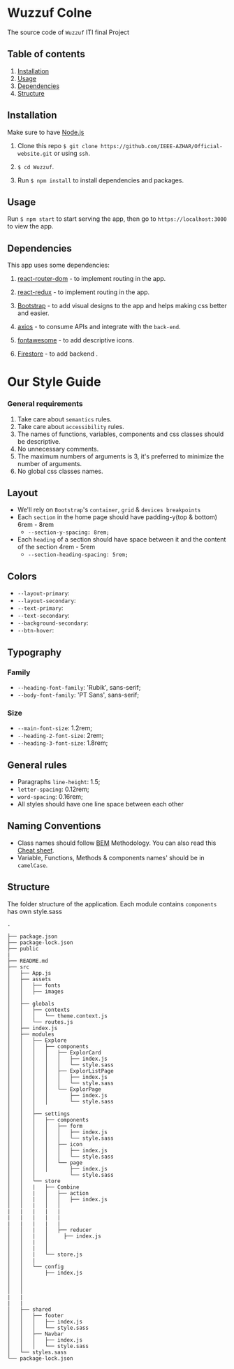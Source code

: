 # Wuzzuf Colne

The source code of `Wuzzuf` ITI final Project

## Table of contents

1. [Installation](#install)
1. [Usage](#use)
1. [Dependencies](#dependencies)
1. [Structure](#structure)

## Installation

Make sure to have [Node.js](https://nodejs.org/en/download/)

1. Clone this repo `$ git clone https://github.com/IEEE-AZHAR/Official-website.git` or using `ssh`.

2. `$ cd Wuzzuf`.

3. Run `$ npm install` to install dependencies and packages.

<a name="install"></a>

## Usage

Run `$ npm start` to start serving the app, then go to `https://localhost:3000` to view the app.

## Dependencies

This app uses some dependencies:

1. [react-router-dom](https://reacttraining.com/react-router/web/guides/quick-start) - to implement routing in the app.

1. [react-redux](https://react-redux.js.org/) - to implement routing in the app.

1. [Bootstrap](https://getbootstrap.com/) - to add visual designs to the app and helps making css better and easier.

1. [axios](https://github.com/axios/axios) - to consume APIs and integrate with the `back-end`.

1. [fontawesome](https://www.npmjs.com/package/@fortawesome/react-fontawesome) - to add descriptive icons.

1. [Firestore](https://www.npmjs.com/package/firebase) - to add backend .


# Our Style Guide

### General requirements

1. Take care about `semantics` rules.
1. Take care about `accessibility` rules.
1. The names of functions, variables, components and css classes should be descriptive.
1. No unnecessary comments.
1. The maximum numbers of arguments is 3, it's preferred to minimize the number of arguments.
1. No global css classes names.

## Layout

- We'll rely on `Bootstrap`'s `container`, `grid` & `devices breakpoints`
- Each `section` in the home page should have padding-y(top & bottom) 6rem - 8rem
  - `--section-y-spacing: 8rem;`
- Each `heading` of a section should have space between it and the content of the section 4rem - 5rem
  - `--section-heading-spacing: 5rem;`

## Colors

- `--layout-primary`:
- `--layout-secondary`:
- `--text-primary`:
- `--text-secondary`:
- `--background-secondary`:
- `--btn-hover`:

## Typography

### Family

- `--heading-font-family`: 'Rubik', sans-serif;
- `--body-font-family`: 'PT Sans', sans-serif;

### Size

- `--main-font-size`: 1.2rem;
- `--heading-2-font-size`: 2rem;
- `--heading-3-font-size`: 1.8rem;

## General rules

- Paragraphs `line-height`: 1.5;
- `letter-spacing`: 0.12rem;
- `word-spacing`: 0.16rem;
- All styles should have one line space between each other

## Naming Conventions

- Class names should follow [BEM](https://en.bem.info/methodology/quick-start/) Methodology. You can also read this [Cheat sheet](https://9elements.com/bem-cheat-sheet/).
- Variable, Functions, Methods & components names' should be in `camelCase`.


## Structure

The folder structure of the application. Each module contains `components` has own style.sass

```
.

├── package.json
├── package-lock.json
├── public
|
├── README.md
├── src
│   ├── App.js
│   ├── assets
│   │   ├── fonts
│   │   ├── images
│   │  
│   ├── globals
│   │   ├── contexts
│   │   │   └── theme.context.js
│   │   └── routes.js
│   ├── index.js
│   ├── modules
│   │   ├── Explore
│   │   │   ├── components
│   │   │   │   ├── ExplorCard
│   │   │   │   │   ├── index.js
│   │   │   │   │   └── style.sass
│   │   │   │   ├── ExplorListPage
│   │   │   │   │   ├── index.js
│   │   │   │   │   └── style.sass
│   │   │   │   └── ExplorPage
│   │   │   │       ├── index.js
│   │   │   │       └── style.sass
│   │   │  
│   │   ├── settings
│   │   │   ├── components
│   │   │   │   ├── form
│   │   │   │   │   ├── index.js
│   │   │   │   │   └── style.sass
│   │   │   │   ├── icon
│   │   │   │   │   ├── index.js
│   │   │   │   │   └── style.sass
│   │   │   │   └── page
│   │   │   │       ├── index.js
│   │   │           └── style.sass
│   │   └── store
│   │   |   ├── Combine
│   │   |   │   ├── action
│   │   |   │   │   ├── index.js
│   │   |   │   │  
|   |   |   |   |
|   |   |   |   |
|   |   |   |   |
│   │   |   │   ├── reducer
│   │   |   │     ├── index.js
│   │   |   │      
│   │   |   │  
│   │   |   └── store.js
│   │   |
│   │   └── config
│   │       ├── index.js
│   │  
│   │  
│   │  
|   |
|   |
│   ├── shared
│   │   ├── footer
│   │   │   ├── index.js
│   │   │   └── style.sass
│   │   ├── Navbar
│   │   │   ├── index.js
│   │   │   └── style.sass
│   └── styles.sass
└── package-lock.json
```
